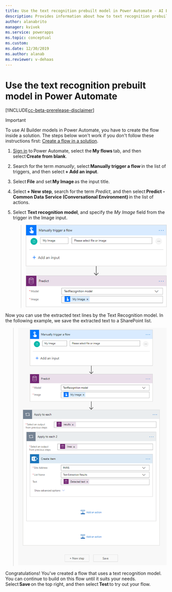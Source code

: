 ```yaml
---
title: Use the text recognition prebuilt model in Power Automate - AI Builder | Microsoft Docs
description: Provides information about how to text recognition prebuilt model in Power Automate 
author: alanabrito
manager: kvivek
ms.service: powerapps
ms.topic: conceptual
ms.custom: 
ms.date: 12/30/2019
ms.author: alanab
ms.reviewer: v-dehaas
---
```



# Use the text recognition prebuilt model in Power Automate

[!INCLUDE[cc-beta-prerelease-disclaimer](./includes/cc-beta-prerelease-disclaimer.md)]

> [!IMPORTANT]
 > To use AI Builder models in Power Automate, you have to create the flow inside a solution. The steps below won't work if you don't follow these instructions first: [Create a flow in a solution](/flow/create-flow-solution).

1. [Sign in](https://flow.microsoft.com/signin) to Power Automate, select the **My flows** tab, and then select **Create from blank**.

1. Search for the term *manually*, select **Manually trigger a flow** in the list of triggers, and then select **+ Add an input**.

1. Select **File** and set **My Image** as the input title.

1. Select **+ New step**, search for the term *Predict*, and then select **Predict - Common Data Service (Conversational Environment)** in the list of actions.

1. Select **Text recognition model**,  and specify the *My Image* field from the trigger in the Image input.

    > ![Trigger text recognition flow](media/trigger-text-recognition.png "Trigger text recognition flow")

Now you can use the extracted text lines by the Text Recognition model. In the following example, we save the extracted text to a SharePoint list.

> ![Text recognition flow example](media/text-flow-example2.png "Text recognition flow example")

Congratulations! You've created a flow that uses a text recognition model. You can continue to build on this flow until it suits your needs. Select **Save** on the top right, and then select **Test** to try out your flow. 
